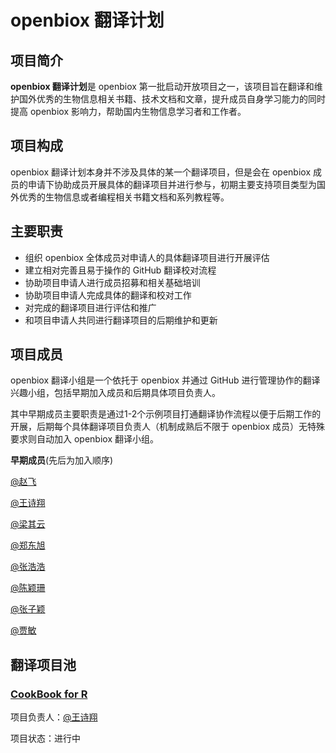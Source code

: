 # openbiox 翻译计划

## 项目简介

**openbiox 翻译计划**是 openbiox 第一批启动开放项目之一，该项目旨在翻译和维护国外优秀的生物信息相关书籍、技术文档和文章，提升成员自身学习能力的同时提高 openbiox 影响力，帮助国内生物信息学习者和工作者。

## 项目构成

openbiox 翻译计划本身并不涉及具体的某一个翻译项目，但是会在 openbiox 成员的申请下协助成员开展具体的翻译项目并进行参与，初期主要支持项目类型为国外优秀的生物信息或者编程相关书籍文档和系列教程等。

## 主要职责

- 组织 openbiox 全体成员对申请人的具体翻译项目进行开展评估
- 建立相对完善且易于操作的 GitHub 翻译校对流程
- 协助项目申请人进行成员招募和相关基础培训
- 协助项目申请人完成具体的翻译和校对工作
- 对完成的翻译项目进行评估和推广
- 和项目申请人共同进行翻译项目的后期维护和更新

## 项目成员

openbiox 翻译小组是一个依托于 openbiox 并通过 GitHub 进行管理协作的翻译兴趣小组，包括早期加入成员和后期具体项目负责人。

其中早期成员主要职责是通过1-2个示例项目打通翻译协作流程以便于后期工作的开展，后期每个具体翻译项目负责人（机制成熟后不限于 openbiox 成员）无特殊要求则自动加入 openbiox 翻译小组。

**早期成员**(先后为加入顺序)

[@赵飞](https://github.com/fei0810)

[@王诗翔](https://github.com/ShixiangWang)

[@梁其云](https://github.com/2015qyliang)

[@郑东旭](https://github.com/dongxuzheng)

[@张浩浩](https://github.com/hyacz)

[@陈颖珊](https://github.com/w1nsan)

[@张子颖](https://github.com/ZiyingZhang1)

[@贾敏](https://github.com/jiamin2010)

## 翻译项目池

### [CookBook for R](https://github.com/openbiox/Cookbook-for-R-Chinese)

项目负责人：[@王诗翔](https://github.com/ShixiangWang)

项目状态：进行中
